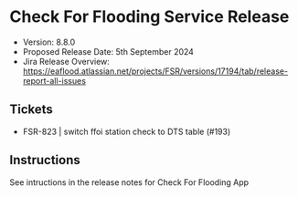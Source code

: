# Check For Flooding Service Release

* Version: 8.8.0
* Proposed Release Date: 5th September 2024
* Jira Release Overview: https://eaflood.atlassian.net/projects/FSR/versions/17194/tab/release-report-all-issues

## Tickets

  
  - FSR-823 | switch ffoi station check to DTS table (#193)
  


## Instructions

See intructions in the release notes for Check For Flooding App
